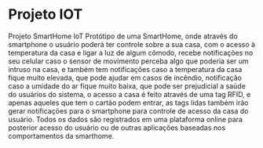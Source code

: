 # Projeto IOT
Projeto SmartHome IoT
Protótipo de uma SmartHome, onde através do smartphone o usuário poderá ter controle sobre a sua casa, com o acesso à temperatura da casa e ligar a luz de algum cômodo, recebe notificações no seu celular caso o sensor de movimento perceba algo que poderia ser um intruso na casa, e também tem notificações caso a temperatura da casa fique muito elevada, que pode ajudar em casos de incêndio, notificação caso a umidade do ar fique muito baixa, que pode ser prejudicial a saúde do usuários do sistema, o acesso a casa é feito através de uma tag RFID, e apenas aqueles que tem o cartão podem entrar, as tags lidas também irão gerar notificações para o smartphone para controle de acesso da casa do usuário. Todos os dados são registrados em uma plataforma online para posterior acesso do usuário ou de outras aplicações baseadas nos comportamentos da smarthome. 
